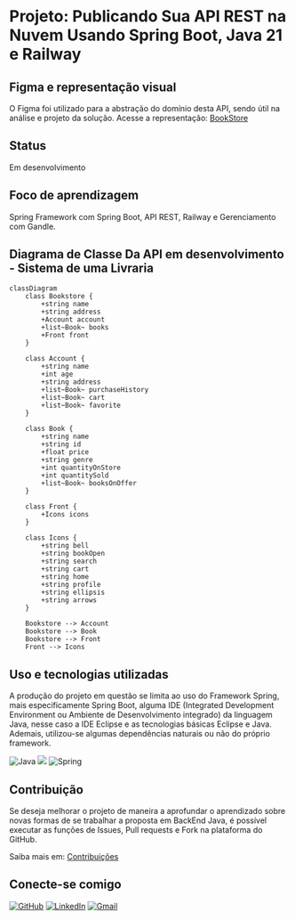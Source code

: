 # Projeto: Publicando Sua API REST na Nuvem Usando Spring Boot, Java 21 e Railway
## Figma e representação visual
O Figma foi utilizado para a abstração do domínio desta API, sendo útil na análise e projeto da solução.
Acesse a representação: [BookStore](https://www.figma.com/design/RBnvNT1wRCB1HQ6ri10mKA/Library?node-id=0-1&t=DDJ9a7llpA7zOfOs-1)
## Status
Em desenvolvimento
## Foco de aprendizagem
Spring Framework com Spring Boot, API REST, Railway e Gerenciamento com Gandle.
## Diagrama de Classe Da API em desenvolvimento - Sistema de uma Livraria
```mermaid
classDiagram
    class Bookstore {
        +string name
        +string address
        +Account account
        +list~Book~ books
        +Front front
    }
    
    class Account {
        +string name
        +int age
        +string address
        +list~Book~ purchaseHistory
        +list~Book~ cart
        +list~Book~ favorite
    }
    
    class Book {
        +string name
        +string id
        +float price
        +string genre
        +int quantityOnStore
        +int quantitySold
        +list~Book~ booksOnOffer
    }
    
    class Front {
        +Icons icons
    }
    
    class Icons {
        +string bell
        +string bookOpen
        +string search
        +string cart
        +string home
        +string profile
        +string ellipsis
        +string arrows
    }
    
    Bookstore --> Account
    Bookstore --> Book
    Bookstore --> Front
    Front --> Icons
```
## Uso e tecnologias utilizadas
A produção do projeto em questão se limita ao uso do Framework Spring, mais especificamente Spring Boot, alguma IDE (Integrated Development Environment ou Ambiente de Desenvolvimento integrado) da linguagem Java, nesse caso a IDE Eclipse e as tecnologias básicas Eclipse e Java. Ademais, utilizou-se algumas dependências naturais ou não do próprio framework.

![Java](https://img.shields.io/badge/java-%23ED8B00.svg?style=for-the-badge&logo=openjdk&logoColor=white) <img src="https://img.shields.io/badge/Eclipse-2C2255?style=for-the-badge&logo=eclipse&logoColor=white" /> ![Spring](https://img.shields.io/badge/spring-%236DB33F.svg?style=for-the-badge&logo=spring&logoColor=white)

## Contribuição
Se deseja melhorar o projeto de maneira a aprofundar o aprendizado sobre novas formas de se trabalhar a proposta em BackEnd Java, é possível executar as funções de Issues, Pull requests e Fork na plataforma do GitHub.

Saiba mais em: [Contribuições](https://docs.github.com/pt/get-started/exploring-projects-on-github/contributing-to-a-project)

## Conecte-se comigo
[![GitHub](https://img.shields.io/badge/GitHub-DC105D?style=for-the-badge&logo=github&logoColor=white)](https://github.com/Mescxll)
[![LinkedIn](https://img.shields.io/badge/LinkedIn-DC105D?style=for-the-badge&logo=linkedin&logoColor=white)](https://www.linkedin.com/in/maria-campos-0a670b2a4/)
[![Gmail](https://img.shields.io/badge/Gmail-DC105D?style=for-the-badge&logo=gmail&logoColor=white)](mailto:mariaeduardasantoscampos09@gmail.com)
